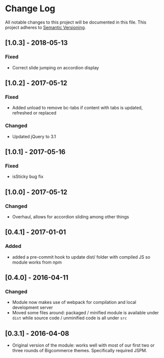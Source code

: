 # Change Log

All notable changes to this project will be documented in this file.
This project adheres to [Semantic Versioning](http://semver.org/).

## [1.0.3] - 2018-05-13

### Fixed
- Correct slide jumping on accordion display

## [1.0.2] - 2017-05-12

### Fixed
- Added unload to remove bc-tabs if content with tabs is updated, refreshed or replaced

### Changed
- Updated jQuery to 3.1

## [1.0.1] - 2017-05-16

### Fixed
- isSticky bug fix

## [1.0.0] - 2017-05-12

### Changed
- Overhaul, allows for accordion sliding among other things

## [0.4.1] - 2017-01-01

### Added
- added a pre-commit hook to update dist/ folder with compiled JS so module works from npm

## [0.4.0] - 2016-04-11

### Changed
- Module now makes use of webpack for compilation and local development server
- Moved some files around: packaged / minified module is available under `dist`
  while source code / unminified code is all under `src`

## [0.3.1] - 2016-04-08

- Original version of the module: works well with most of our first two or
  three rounds of Bigcommerce themes. Specifically required JSPM.
